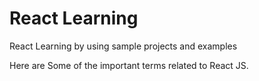 # React Learning
React Learning by using sample projects and examples 

Here are Some of the important terms related to React JS.

